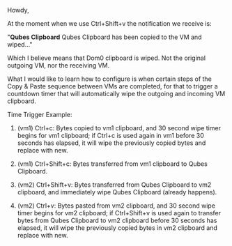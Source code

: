 Howdy,

At the moment when we use Ctrl+Shift+v the notification we receive is:

"**Qubes Clipboard**
Qubes Clipboard has been copied to the VM and wiped..."

Which I believe means that Dom0 clipboard is wiped. Not the original outgoing VM, nor the receiving VM.

What I would like to learn how to configure is when certain steps of the Copy & Paste sequence between VMs are completed, for that to trigger a countdown timer that will automatically wipe the outgoing and incoming VM clipboard. 

Time Trigger Example:

1. (vm1) Ctrl+c: Bytes copied to vm1 clipboard, and 30 second wipe timer begins for vm1 clipboard; 
if Ctrl+c is used again in vm1 before 30 seconds has elapsed, it will wipe the previously copied bytes and replace with new.

2. (vm1) Ctrl+Shift+c: Bytes transferred from vm1 clipboard to Qubes Clipboard.

3. (vm2) Ctrl+Shift+v: Bytes transferred from Qubes Clipboard to vm2 clipboard, and immediately wipe Qubes Clipboard (already happens).

4. (vm2) Ctrl+v: Bytes pasted from vm2 clipboard, and 30 second wipe timer begins for vm2 clipboard; 
if Ctrl+Shift+v is used again to transfer bytes from Qubes Clipboard to vm2 clipboard before 30 seconds has elapsed, it will wipe the previously copied bytes in vm2 clipboard and replace with new.